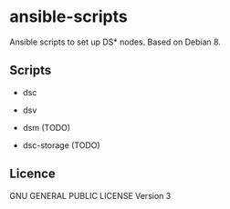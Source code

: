 # ansible-scripts

Ansible scripts to set up DS* nodes. Based on Debian 8.

## Scripts

- dsc
- dsv

- dsm (TODO)
- dsc-storage (TODO)


## Licence

GNU GENERAL PUBLIC LICENSE Version 3
